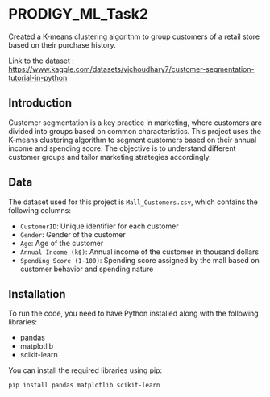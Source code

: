 # PRODIGY_ML_Task2
Created a K-means clustering algorithm to group customers of a retail store based on their purchase history.

Link to the dataset : https://www.kaggle.com/datasets/vjchoudhary7/customer-segmentation-tutorial-in-python

## Introduction

Customer segmentation is a key practice in marketing, where customers are divided into groups based on common characteristics. This project uses the K-means clustering algorithm to segment customers based on their annual income and spending score. The objective is to understand different customer groups and tailor marketing strategies accordingly.

## Data

The dataset used for this project is `Mall_Customers.csv`, which contains the following columns:

- `CustomerID`: Unique identifier for each customer
- `Gender`: Gender of the customer
- `Age`: Age of the customer
- `Annual Income (k$)`: Annual income of the customer in thousand dollars
- `Spending Score (1-100)`: Spending score assigned by the mall based on customer behavior and spending nature

## Installation

To run the code, you need to have Python installed along with the following libraries:

- pandas
- matplotlib
- scikit-learn

You can install the required libraries using pip:

```sh
pip install pandas matplotlib scikit-learn
